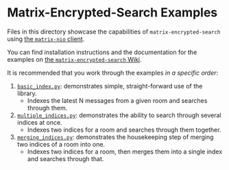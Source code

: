 # Matrix-Encrypted-Search Examples

Files in this directory showcase the capabilities of `matrix-encrypted-search` using [the `matrix-nio` client](https://github.com/poljar/matrix-nio).

You can find installation instructions and the documentation for the examples on [the `matrix-encrypted-search` Wiki](https://github.com/BURG3R5/matrix-encrypted-search/wiki/Examples).

It is recommended that you work through the examples *in a specific order*:
1. [`basic_index.py`](basic_index.py): demonstrates simple, straight-forward use of the library.
   - Indexes the latest N messages from a given room and searches through them.
2. [`multiple_indices.py`](multiple_indices.py): demonstrates the ability to search through several indices at once.
   - Indexes two indices for a room and searches through them together.
3. [`merging_indices.py`](merging_indices.py): demonstrates the housekeeping step of merging two indices of a room into one.
   - Indexes two indices for a room, then merges them into a single index and searches through that.
